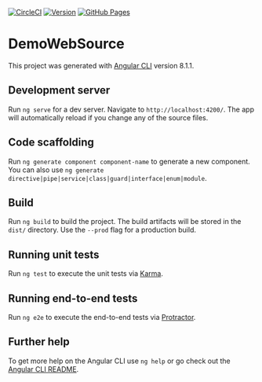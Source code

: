 [![CircleCI](https://circleci.com/gh/jef15938/DemoWebSource/tree/dev.svg?style=svg)](https://circleci.com/gh/jef15938/DemoWebSource/tree/dev)    [![Version](https://badgen.net/badge/Version/0.0.21/cyan)]()  [![GitHub Pages](https://badgen.net/badge/icon/GitHub%20Pages?icon=github&label)](https://jef15938.github.io/DemoWebSource/)

# DemoWebSource

This project was generated with [Angular CLI](https://github.com/angular/angular-cli) version 8.1.1.

## Development server

Run `ng serve` for a dev server. Navigate to `http://localhost:4200/`. The app will automatically reload if you change any of the source files.

## Code scaffolding

Run `ng generate component component-name` to generate a new component. You can also use `ng generate directive|pipe|service|class|guard|interface|enum|module`.

## Build

Run `ng build` to build the project. The build artifacts will be stored in the `dist/` directory. Use the `--prod` flag for a production build.

## Running unit tests

Run `ng test` to execute the unit tests via [Karma](https://karma-runner.github.io).

## Running end-to-end tests

Run `ng e2e` to execute the end-to-end tests via [Protractor](http://www.protractortest.org/).

## Further help

To get more help on the Angular CLI use `ng help` or go check out the [Angular CLI README](https://github.com/angular/angular-cli/blob/master/README.md).
